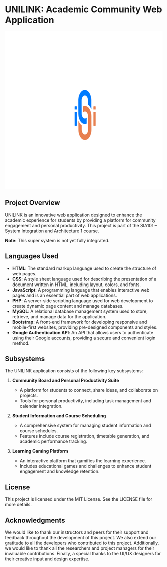 # UNILINK: Academic Community Web Application

![UNILINK Logo](unilink_logo.png)

## Project Overview

UNILINK is an innovative web application designed to enhance the academic experience for students by providing a platform for community engagement and personal productivity. This project is part of the SIA101 – System Integration and Architecture 1 course.

**Note:** This super system is not yet fully integrated.

## Languages Used

- **HTML**: The standard markup language used to create the structure of web pages.
- **CSS**: A style sheet language used for describing the presentation of a document written in HTML, including layout, colors, and fonts.
- **JavaScript**: A programming language that enables interactive web pages and is an essential part of web applications.
- **PHP**: A server-side scripting language used for web development to create dynamic page content and manage databases.
- **MySQL**: A relational database management system used to store, retrieve, and manage data for the application.
- **Bootstrap**: A front-end framework for developing responsive and mobile-first websites, providing pre-designed components and styles.
- **Google Authentication API**: An API that allows users to authenticate using their Google accounts, providing a secure and convenient login method.

## Subsystems

The UNILINK application consists of the following key subsystems:

1. **Community Board and Personal Productivity Suite**

   - A platform for students to connect, share ideas, and collaborate on projects.
   - Tools for personal productivity, including task management and calendar integration.

2. **Student Information and Course Scheduling**

   - A comprehensive system for managing student information and course schedules.
   - Features include course registration, timetable generation, and academic performance tracking.

3. **Learning Gaming Platform**
   - An interactive platform that gamifies the learning experience.
   - Includes educational games and challenges to enhance student engagement and knowledge retention.

## License

This project is licensed under the MIT License. See the LICENSE file for more details.

## Acknowledgments

We would like to thank our instructors and peers for their support and feedback throughout the development of this project. We also extend our gratitude to all the developers who contributed to this project. Additionally, we would like to thank all the researchers and project managers for their invaluable contributions. Finally, a special thanks to the UI/UX designers for their creative input and design expertise.
